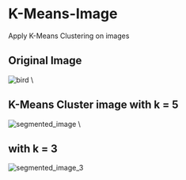 # K-Means-Image
Apply K-Means Clustering on images


## Original Image
![bird](https://github.com/user-attachments/assets/b0cd9408-8ea1-4018-a318-31e714b728d0)
\\

## K-Means Cluster image with k = 5
![segmented_image](https://github.com/user-attachments/assets/fea6fd29-06ae-44e3-b336-78b9c6911f17)
\\

## with k = 3
![segmented_image_3](https://github.com/user-attachments/assets/722079fc-55d4-4a8f-8fe4-df65e5ef49fd)

